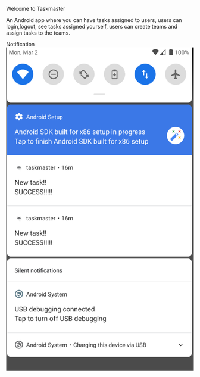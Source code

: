Welcome to Taskmaster

An Android app where you can have tasks assigned to users, users can login,logout, see
tasks assigned yourself, users can create teams and assign tasks to the teams.

Notification
![image description](notification.png)